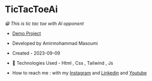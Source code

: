 # TicTacToeAi
*😁 This is tic tac toe with AI opponent*
- [Demo Project](https://masoomi1396.github.io/TicTacToeAi/)
- Developed by Amirmohammad Masoumi
- Created - 2023-09-09
- 🤖 Technologies Used - Html , Css , Tailwind , Js

- How to reach me : with my
[Instagram](https://www.instagram.com/masoomi1402) and
[Linkedin](https://www.linkedin.com/in/masoumi1402) and
[Youtube](https://www.youtube.com/@masoomi1402)
